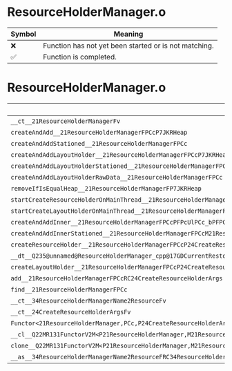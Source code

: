 # ResourceHolderManager.o
| Symbol | Meaning 
| ------------- | ------------- 
| :x: | Function has not yet been started or is not matching. 
| :white_check_mark: | Function is completed. 


# ResourceHolderManager.o
| Symbol | Decompiled? |
| ------------- | ------------- |
| `__ct__21ResourceHolderManagerFv` | :x: |
| `createAndAdd__21ResourceHolderManagerFPCcP7JKRHeap` | :x: |
| `createAndAddStationed__21ResourceHolderManagerFPCc` | :x: |
| `createAndAddLayoutHolder__21ResourceHolderManagerFPCcP7JKRHeap` | :x: |
| `createAndAddLayoutHolderStationed__21ResourceHolderManagerFPCc` | :x: |
| `createAndAddLayoutHolderRawData__21ResourceHolderManagerFPCc` | :x: |
| `removeIfIsEqualHeap__21ResourceHolderManagerFP7JKRHeap` | :x: |
| `startCreateResourceHolderOnMainThread__21ResourceHolderManagerFPCcP24CreateResourceHolderArgs` | :white_check_mark: |
| `startCreateLayoutHolderOnMainThread__21ResourceHolderManagerFPCcP24CreateResourceHolderArgs` | :x: |
| `createAndAddInner__21ResourceHolderManagerFPCcPFPcUlPCc_bPFPCcP24CreateResourceHolderArgs_v` | :x: |
| `createAndAddInnerStationed__21ResourceHolderManagerFPCcM21ResourceHolderManagerFPCvPvPCcP24CreateResourceHolderArgs_v` | :x: |
| `createResourceHolder__21ResourceHolderManagerFPCcP24CreateResourceHolderArgs` | :x: |
| `__dt__Q235@unnamed@ResourceHolderManager_cpp@17GDCurrentRestorerFv` | :x: |
| `createLayoutHolder__21ResourceHolderManagerFPCcP24CreateResourceHolderArgs` | :x: |
| `add__21ResourceHolderManagerFPCcRC24CreateResourceHolderArgs` | :x: |
| `find__21ResourceHolderManagerFPCc` | :x: |
| `__ct__34ResourceHolderManagerName2ResourceFv` | :x: |
| `__ct__24CreateResourceHolderArgsFv` | :x: |
| `Functor<21ResourceHolderManager,PCc,P24CreateResourceHolderArgs>__2MRFP21ResourceHolderManagerM21ResourceHolderManagerFPCvPvPCcP24CreateResourceHolderArgs_vPCcP24CreateResourceHolderArgs_Q22MR131FunctorV2M<P21ResourceHolderManager,M21ResourceHolderManagerFPCvPvPCcP24CreateResourceHolderArgs_v,PCc,P24CreateResourceHolderArgs>` | :x: |
| `__cl__Q22MR131FunctorV2M<P21ResourceHolderManager,M21ResourceHolderManagerFPCvPvPCcP24CreateResourceHolderArgs_v,PCc,P24CreateResourceHolderArgs>CFv` | :white_check_mark: |
| `clone__Q22MR131FunctorV2M<P21ResourceHolderManager,M21ResourceHolderManagerFPCvPvPCcP24CreateResourceHolderArgs_v,PCc,P24CreateResourceHolderArgs>CFP7JKRHeap` | :white_check_mark: |
| `__as__34ResourceHolderManagerName2ResourceFRC34ResourceHolderManagerName2Resource` | :x: |
